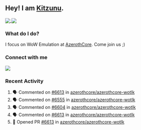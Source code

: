 ## Hey! I am [Kitzunu](https://Github.com/Kitzunu).

<a href="https://github-readme-stats.kitzunu.vercel.app/api?username=Kitzunu&show_icons=true&theme=dark">
  <img align="center" src="https://github-readme-stats.kitzunu.vercel.app/api?username=Kitzunu&show_icons=true&theme=dark" />
</a>
<a href="https://github-readme-stats.kitzunu.vercel.app/api?username=Kitzunu&show_icons=true&theme=dark">
  <img align="center" src="https://github-readme-stats.vercel.app/api/top-langs/?username=Kitzunu&layout=compact&theme=dark" />
</a>

### What do I do?

I focus on WoW Emulation at [AzerothCore](https://Github.com/AzerothCore). Come join us ;)

### Connect with me
[![](https://img.shields.io/badge/AzerothCore%20Discord-Connect%20with%20me!-green)](https://discord.com/invite/gkt4y2x)

### Recent Activity

<!--START_SECTION:activity-->
1. 🗣 Commented on [#6613](https://github.com/azerothcore/azerothcore-wotlk/issues/6613) in [azerothcore/azerothcore-wotlk](https://github.com/azerothcore/azerothcore-wotlk)
2. 🗣 Commented on [#6555](https://github.com/azerothcore/azerothcore-wotlk/issues/6555) in [azerothcore/azerothcore-wotlk](https://github.com/azerothcore/azerothcore-wotlk)
3. 🗣 Commented on [#6604](https://github.com/azerothcore/azerothcore-wotlk/issues/6604) in [azerothcore/azerothcore-wotlk](https://github.com/azerothcore/azerothcore-wotlk)
4. 🗣 Commented on [#6613](https://github.com/azerothcore/azerothcore-wotlk/issues/6613) in [azerothcore/azerothcore-wotlk](https://github.com/azerothcore/azerothcore-wotlk)
5. 💪 Opened PR [#6613](https://github.com/azerothcore/azerothcore-wotlk/pull/6613) in [azerothcore/azerothcore-wotlk](https://github.com/azerothcore/azerothcore-wotlk)
<!--END_SECTION:activity-->

